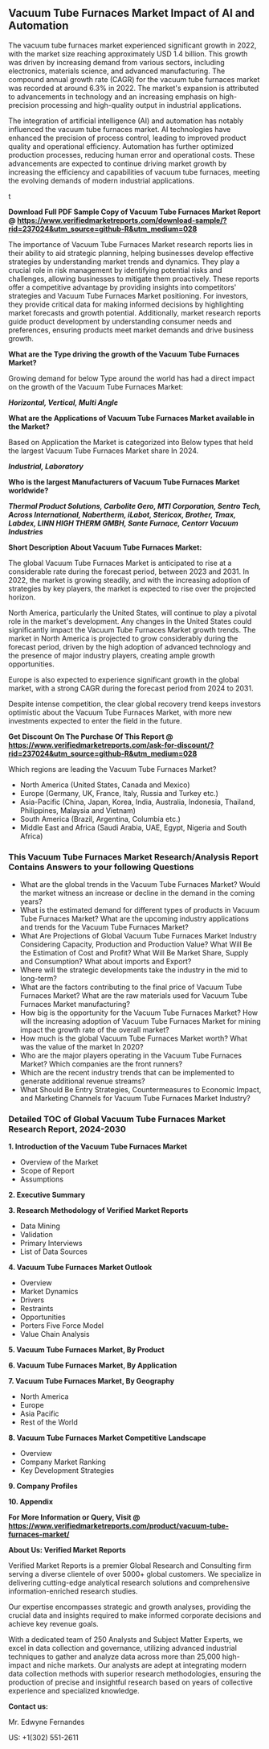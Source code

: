 <h2>Vacuum Tube Furnaces Market Impact of AI and Automation</h2><p>The vacuum tube furnaces market experienced significant growth in 2022, with the market size reaching approximately USD 1.4 billion. This growth was driven by increasing demand from various sectors, including electronics, materials science, and advanced manufacturing. The compound annual growth rate (CAGR) for the vacuum tube furnaces market was recorded at around 6.3% in 2022. The market's expansion is attributed to advancements in technology and an increasing emphasis on high-precision processing and high-quality output in industrial applications.</p><p>The integration of artificial intelligence (AI) and automation has notably influenced the vacuum tube furnaces market. AI technologies have enhanced the precision of process control, leading to improved product quality and operational efficiency. Automation has further optimized production processes, reducing human error and operational costs. These advancements are expected to continue driving market growth by increasing the efficiency and capabilities of vacuum tube furnaces, meeting the evolving demands of modern industrial applications.</p>t</p><p id="" class=""><strong>Download Full PDF Sample Copy of Vacuum Tube Furnaces Market Report @ <a href="https://www.verifiedmarketreports.com/download-sample/?rid=237024&utm_source=github-R&utm_medium=028" target="_blank">https://www.verifiedmarketreports.com/download-sample/?rid=237024&utm_source=github-R&utm_medium=028</a></strong></p><p>The importance of&nbsp;Vacuum Tube Furnaces Market research reports lies in their ability to aid strategic planning, helping businesses develop effective strategies by understanding market trends and dynamics. They play a crucial role in risk management by identifying potential risks and challenges, allowing businesses to mitigate them proactively. These reports offer a competitive advantage by providing insights into competitors' strategies and Vacuum Tube Furnaces Market positioning. For investors, they provide critical data for making informed decisions by highlighting market forecasts and growth potential. Additionally, market research reports guide product development by understanding consumer needs and preferences, ensuring products meet market demands and drive business growth.</p><p><strong>What are the&nbsp;Type driving the growth of the Vacuum Tube Furnaces Market?</strong></p><p id="" class="">Growing demand for below Type around the world has had a direct impact on the growth of the Vacuum Tube Furnaces Market:</p><em><strong>Horizontal, Vertical, Multi Angle</strong></em></p><strong>What are the&nbsp;Applications&nbsp;of Vacuum Tube Furnaces Market available in the Market?</strong></p><p id="" class="">Based on Application the Market is categorized into Below types that held the largest Vacuum Tube Furnaces Market share In 2024.</p><em><strong>Industrial, Laboratory</strong></em></p><strong>Who is the largest Manufacturers of Vacuum Tube Furnaces Market worldwide?</strong></p><p><em><strong>Thermal Product Solutions, Carbolite Gero, MTI Corporation, Sentro Tech, Across International, Nabertherm, iLabot, Stericox, Brother, Tmax, Labdex, LINN HIGH THERM GMBH, Sante Furnace, Centorr Vacuum Industries</strong></em></p><p id="" class=""><strong>Short Description About Vacuum Tube Furnaces Market:</strong></p><p>The global Vacuum Tube Furnaces Market is anticipated to rise at a considerable rate during the forecast period, between 2023 and 2031. In 2022, the market is growing steadily, and with the increasing adoption of strategies by key players, the market is expected to rise over the projected horizon.</p><p>North America, particularly the United States, will continue to play a pivotal role in the market's development. Any changes in the United States could significantly impact the Vacuum Tube Furnaces Market growth trends. The market in North America is projected to grow considerably during the forecast period, driven by the high adoption of advanced technology and the presence of major industry players, creating ample growth opportunities.</p><p>Europe is also expected to experience significant growth in the global market, with a strong CAGR during the forecast period from 2024 to 2031.</p><p>Despite intense competition, the clear global recovery trend keeps investors optimistic about the Vacuum Tube Furnaces Market, with more new investments expected to enter the field in the future.</p><p id="" class=""><strong>Get Discount On The Purchase Of This Report @ <a href="https://www.verifiedmarketreports.com/ask-for-discount/?rid=237024&utm_source=github-R&utm_medium=028" target="_blank">https://www.verifiedmarketreports.com/ask-for-discount/?rid=237024&utm_source=github-R&utm_medium=028</a></strong></p>Which regions are leading the Vacuum Tube Furnaces Market?</p><ul><li>North America (United States, Canada and Mexico)</li><li>Europe (Germany, UK, France, Italy, Russia and Turkey etc.)</li><li>Asia-Pacific (China, Japan, Korea, India, Australia, Indonesia, Thailand, Philippines, Malaysia and Vietnam)</li><li>South America (Brazil, Argentina, Columbia etc.)</li><li>Middle East and Africa (Saudi Arabia, UAE, Egypt, Nigeria and South Africa)</li></ul><h3 id="" class="">This Vacuum Tube Furnaces Market Research/Analysis Report Contains Answers to your following Questions</h3><ul><li>What are the global trends in the Vacuum Tube Furnaces Market? Would the market witness an increase or decline in the demand in the coming years?</li><li>What is the estimated demand for different types of products in Vacuum Tube Furnaces Market? What are the upcoming industry applications and trends for the Vacuum Tube Furnaces Market?</li><li>What Are Projections of Global Vacuum Tube Furnaces Market Industry Considering Capacity, Production and Production Value? What Will Be the Estimation of Cost and Profit? What Will Be Market Share, Supply and Consumption? What about imports and Export?</li><li>Where will the strategic developments take the industry in the mid to long-term?</li><li>What are the factors contributing to the final price of Vacuum Tube Furnaces Market? What are the raw materials used for Vacuum Tube Furnaces Market manufacturing?</li><li>How big is the opportunity for the Vacuum Tube Furnaces Market? How will the increasing adoption of Vacuum Tube Furnaces Market for mining impact the growth rate of the overall market?</li><li>How much is the global Vacuum Tube Furnaces Market worth? What was the value of the market In 2020?</li><li>Who are the major players operating in the Vacuum Tube Furnaces Market? Which companies are the front runners?</li><li>Which are the recent industry trends that can be implemented to generate additional revenue streams?</li><li>What Should Be Entry Strategies, Countermeasures to Economic Impact, and Marketing Channels for Vacuum Tube Furnaces Market Industry?</li></ul><h3 id="" class="">Detailed TOC of Global Vacuum Tube Furnaces Market Research Report, 2024-2030</h3><p id="" class=""><strong>1. Introduction of the Vacuum Tube Furnaces Market</strong></p><ul><li>Overview of the Market</li><li>Scope of Report</li><li>Assumptions</li></ul><p id="" class=""><strong>2. Executive Summary</strong></p><p id="" class=""><strong>3. Research Methodology of Verified Market Reports</strong></p><ul><li>Data Mining</li><li>Validation</li><li>Primary Interviews</li><li>List of Data Sources</li></ul><p id="" class=""><strong>4. Vacuum Tube Furnaces Market Outlook</strong></p><ul><li>Overview</li><li>Market Dynamics</li><li>Drivers</li><li>Restraints</li><li>Opportunities</li><li>Porters Five Force Model</li><li>Value Chain Analysis</li></ul><p id="" class=""><strong>5. Vacuum Tube Furnaces Market, By Product</strong></p><p id="" class=""><strong>6. Vacuum Tube Furnaces Market, By Application</strong></p><p id="" class=""><strong>7. Vacuum Tube Furnaces Market, By Geography</strong></p><ul><li>North America</li><li>Europe</li><li>Asia Pacific</li><li>Rest of the World</li></ul><p id="" class=""><strong>8. Vacuum Tube Furnaces Market Competitive Landscape</strong></p><ul><li>Overview</li><li>Company Market Ranking</li><li>Key Development Strategies</li></ul><p id="" class=""><strong>9. Company Profiles</strong></p><p id="" class=""><strong>10. Appendix</strong></p><p id="" class=""><strong>For More Information or Query, Visit @ <a href="https://www.verifiedmarketreports.com/product/vacuum-tube-furnaces-market/" target="_blank">https://www.verifiedmarketreports.com/product/vacuum-tube-furnaces-market/</a></strong></p><p id="" class=""><strong>About Us: Verified Market Reports</strong></p><p id="" class="">Verified Market Reports is a premier Global Research and Consulting firm serving a diverse clientele of over 5000+ global customers. We specialize in delivering cutting-edge analytical research solutions and comprehensive information-enriched research studies.</p><p id="" class="">Our expertise encompasses strategic and growth analyses, providing the crucial data and insights required to make informed corporate decisions and achieve key revenue goals.</p><p id="" class="">With a dedicated team of 250 Analysts and Subject Matter Experts, we excel in data collection and governance, utilizing advanced industrial techniques to gather and analyze data across more than 25,000 high-impact and niche markets. Our analysts are adept at integrating modern data collection methods with superior research methodologies, ensuring the production of precise and insightful research based on years of collective experience and specialized knowledge.</p><p id="" class=""><strong>Contact us:</strong></p><p id="" class="">Mr. Edwyne Fernandes</p><p id="" class="">US: +1(302) 551-2611</p>